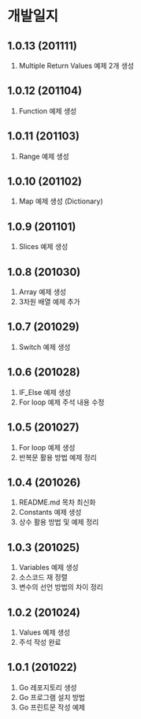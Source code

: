 # 개발일지

## 1.0.13 (201111)
1. Multiple Return Values 예제 2개 생성

## 1.0.12 (201104)
1. Function 예제 생성

## 1.0.11 (201103)
1. Range 예제 생성

## 1.0.10 (201102)
1. Map 예제 생성 (Dictionary)

## 1.0.9 (201101)
1. Slices 예제 생성

## 1.0.8 (201030)
1. Array 예제 생성
2. 3차원 배열 예제 추가

## 1.0.7 (201029)
1. Switch 예제 생성

## 1.0.6 (201028)
1. IF_Else 예제 생성
2. For loop 예제 주석 내용 수정

## 1.0.5 (201027)
1. For loop 예제 생성
2. 반복문 활용 방법 예제 정리

## 1.0.4 (201026)
1. README.md 목차 최신화
2. Constants 예제 생성
3. 상수 활용 방법 및 예제 정리

## 1.0.3 (201025)
1. Variables 예제 생성
2. 소스코드 재 정렬 
3. 변수의 선언 방법의 차이 정리

## 1.0.2 (201024)
1. Values 예제 생성
2. 주석 작성 완료

## 1.0.1 (201022)
1. Go 레포지토리 생성
2. Go 프로그램 설치 방법
3. Go 프린트문 작성 예제
